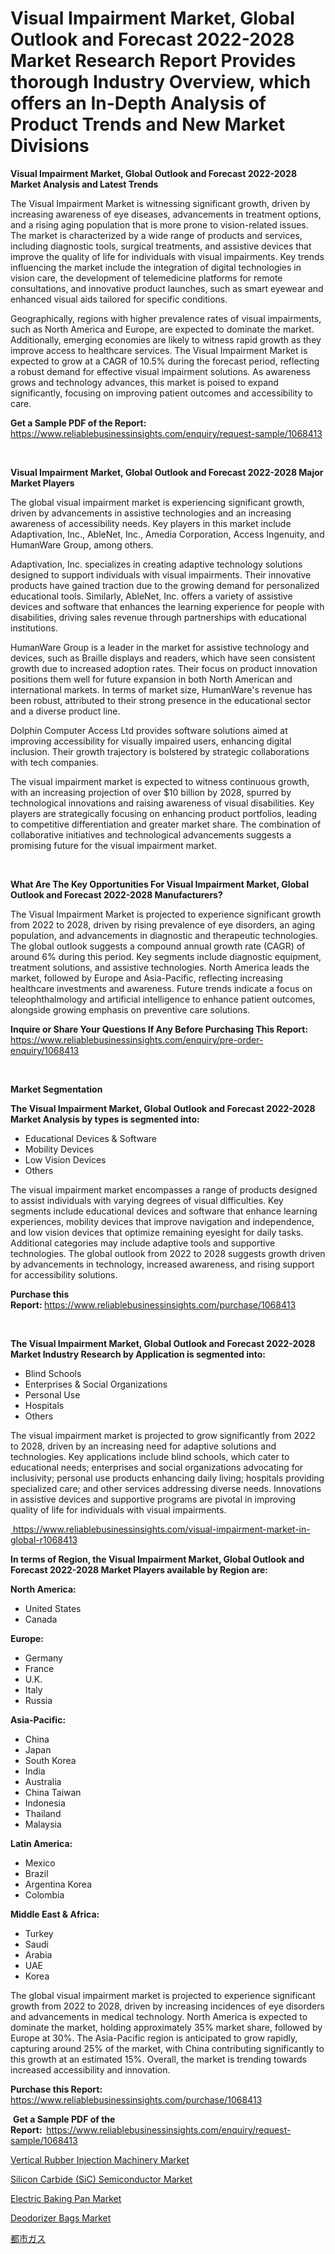 <p><h1>Visual Impairment Market, Global Outlook and Forecast 2022-2028 Market Research Report Provides thorough Industry Overview, which offers an In-Depth Analysis of Product Trends and New Market Divisions</h1></p><p><strong>Visual Impairment Market, Global Outlook and Forecast 2022-2028 Market Analysis and Latest Trends</strong></p>
<p><p>The Visual Impairment Market is witnessing significant growth, driven by increasing awareness of eye diseases, advancements in treatment options, and a rising aging population that is more prone to vision-related issues. The market is characterized by a wide range of products and services, including diagnostic tools, surgical treatments, and assistive devices that improve the quality of life for individuals with visual impairments. Key trends influencing the market include the integration of digital technologies in vision care, the development of telemedicine platforms for remote consultations, and innovative product launches, such as smart eyewear and enhanced visual aids tailored for specific conditions.</p><p>Geographically, regions with higher prevalence rates of visual impairments, such as North America and Europe, are expected to dominate the market. Additionally, emerging economies are likely to witness rapid growth as they improve access to healthcare services. The Visual Impairment Market is expected to grow at a CAGR of 10.5% during the forecast period, reflecting a robust demand for effective visual impairment solutions. As awareness grows and technology advances, this market is poised to expand significantly, focusing on improving patient outcomes and accessibility to care.</p></p>
<p><strong>Get a Sample PDF of the Report:&nbsp;</strong> <a href="https://www.reliablebusinessinsights.com/enquiry/request-sample/1068413">https://www.reliablebusinessinsights.com/enquiry/request-sample/1068413</a></p>
<p>&nbsp;</p>
<p><strong>Visual Impairment Market, Global Outlook and Forecast 2022-2028 Major Market Players</strong></p>
<p><p>The global visual impairment market is experiencing significant growth, driven by advancements in assistive technologies and an increasing awareness of accessibility needs. Key players in this market include Adaptivation, Inc., AbleNet, Inc., Amedia Corporation, Access Ingenuity, and HumanWare Group, among others. </p><p>Adaptivation, Inc. specializes in creating adaptive technology solutions designed to support individuals with visual impairments. Their innovative products have gained traction due to the growing demand for personalized educational tools. Similarly, AbleNet, Inc. offers a variety of assistive devices and software that enhances the learning experience for people with disabilities, driving sales revenue through partnerships with educational institutions.</p><p>HumanWare Group is a leader in the market for assistive technology and devices, such as Braille displays and readers, which have seen consistent growth due to increased adoption rates. Their focus on product innovation positions them well for future expansion in both North American and international markets. In terms of market size, HumanWare's revenue has been robust, attributed to their strong presence in the educational sector and a diverse product line.</p><p>Dolphin Computer Access Ltd provides software solutions aimed at improving accessibility for visually impaired users, enhancing digital inclusion. Their growth trajectory is bolstered by strategic collaborations with tech companies.</p><p>The visual impairment market is expected to witness continuous growth, with an increasing projection of over $10 billion by 2028, spurred by technological innovations and raising awareness of visual disabilities. Key players are strategically focusing on enhancing product portfolios, leading to competitive differentiation and greater market share. The combination of collaborative initiatives and technological advancements suggests a promising future for the visual impairment market.</p></p>
<p>&nbsp;</p>
<p><strong>What Are The Key Opportunities For Visual Impairment Market, Global Outlook and Forecast 2022-2028 Manufacturers?</strong></p>
<p><p>The Visual Impairment Market is projected to experience significant growth from 2022 to 2028, driven by rising prevalence of eye disorders, an aging population, and advancements in diagnostic and therapeutic technologies. The global outlook suggests a compound annual growth rate (CAGR) of around 6% during this period. Key segments include diagnostic equipment, treatment solutions, and assistive technologies. North America leads the market, followed by Europe and Asia-Pacific, reflecting increasing healthcare investments and awareness. Future trends indicate a focus on teleophthalmology and artificial intelligence to enhance patient outcomes, alongside growing emphasis on preventive care solutions.</p></p>
<p><strong>Inquire or Share Your Questions If Any Before Purchasing This Report:</strong> <a href="https://www.reliablebusinessinsights.com/enquiry/pre-order-enquiry/1068413">https://www.reliablebusinessinsights.com/enquiry/pre-order-enquiry/1068413</a></p>
<p>&nbsp;</p>
<p><strong>Market Segmentation</strong></p>
<p><strong>The Visual Impairment Market, Global Outlook and Forecast 2022-2028 Market Analysis by types is segmented into:</strong></p>
<p><ul><li>Educational Devices & Software</li><li>Mobility Devices</li><li>Low Vision Devices</li><li>Others</li></ul></p>
<p><p>The visual impairment market encompasses a range of products designed to assist individuals with varying degrees of visual difficulties. Key segments include educational devices and software that enhance learning experiences, mobility devices that improve navigation and independence, and low vision devices that optimize remaining eyesight for daily tasks. Additional categories may include adaptive tools and supportive technologies. The global outlook from 2022 to 2028 suggests growth driven by advancements in technology, increased awareness, and rising support for accessibility solutions.</p></p>
<p><strong>Purchase this Report:&nbsp;</strong><a href="https://www.reliablebusinessinsights.com/purchase/1068413">https://www.reliablebusinessinsights.com/purchase/1068413</a></p>
<p>&nbsp;</p>
<p><strong>The Visual Impairment Market, Global Outlook and Forecast 2022-2028 Market Industry Research by Application is segmented into:</strong></p>
<p><ul><li>Blind Schools</li><li>Enterprises & Social Organizations</li><li>Personal Use</li><li>Hospitals</li><li>Others</li></ul></p>
<p><p>The visual impairment market is projected to grow significantly from 2022 to 2028, driven by an increasing need for adaptive solutions and technologies. Key applications include blind schools, which cater to educational needs; enterprises and social organizations advocating for inclusivity; personal use products enhancing daily living; hospitals providing specialized care; and other services addressing diverse needs. Innovations in assistive devices and supportive programs are pivotal in improving quality of life for individuals with visual impairments.</p></p>
<p><a href="https://www.reliablebusinessinsights.com/visual-impairment-market-in-global-r1068413">&nbsp;https://www.reliablebusinessinsights.com/visual-impairment-market-in-global-r1068413</a></p>
<p><strong>In terms of Region, the Visual Impairment Market, Global Outlook and Forecast 2022-2028 Market Players available by Region are:</strong></p>
<p>
    <p> <strong> North America: </strong>
        <ul>
            <li>United States</li>
            <li>Canada</li>
        </ul>
        </p> 
    <p> <strong> Europe: </strong>
        <ul>
            <li>Germany</li>
            <li>France</li>
            <li>U.K.</li>
            <li>Italy</li>
            <li>Russia</li>
        </ul>
        </p> 
    <p> <strong> Asia-Pacific: </strong>
        <ul>
            <li>China</li>
            <li>Japan</li>
            <li>South Korea</li>
            <li>India</li>
            <li>Australia</li>
            <li>China Taiwan</li>
            <li>Indonesia</li>
            <li>Thailand</li>
            <li>Malaysia</li>
        </ul>
        </p> 
    <p> <strong> Latin America: </strong>
        <ul>
            <li>Mexico</li>
            <li>Brazil</li>
            <li>Argentina Korea</li>
            <li>Colombia</li>
        </ul>
        </p> 
    <p> <strong> Middle East & Africa: </strong>
        <ul>
            <li>Turkey</li>
            <li>Saudi</li>
            <li>Arabia</li>
            <li>UAE</li>
            <li>Korea</li>
        </ul>
    </p>
    </p>
<p><p>The global visual impairment market is projected to experience significant growth from 2022 to 2028, driven by increasing incidences of eye disorders and advancements in medical technology. North America is expected to dominate the market, holding approximately 35% market share, followed by Europe at 30%. The Asia-Pacific region is anticipated to grow rapidly, capturing around 25% of the market, with China contributing significantly to this growth at an estimated 15%. Overall, the market is trending towards increased accessibility and innovation.</p></p>
<p><strong>Purchase this Report: </strong><a href="https://www.reliablebusinessinsights.com/purchase/1068413">https://www.reliablebusinessinsights.com/purchase/1068413</a></p>
<p>&nbsp;<strong>Get a Sample PDF of the Report:&nbsp;&nbsp;</strong><a href="https://www.reliablebusinessinsights.com/enquiry/request-sample/1068413">https://www.reliablebusinessinsights.com/enquiry/request-sample/1068413</a></p>
<p><strong></strong></p>
<p><p><a href="https://medium.com/@dellkoepp_34276/vertical-rubber-injection-machinery-market-global-market-insights-and-sales-trends-2024-to-2031-6f2ec1149cfc">Vertical Rubber Injection Machinery Market</a></p><p><a href="https://issuu.com/reportprime-2/docs/silicon-carbide-sic-semiconductor-m_012c21c979e3bc">Silicon Carbide (SiC) Semiconductor Market</a></p><p><a href="https://www.linkedin.com/pulse/global-electric-baking-pan-market-analysis-trends-forecasts-kftue?trackingId=AiErJmHhQA6YEH91fTZBUA%3D%3D">Electric Baking Pan Market</a></p><p><a href="https://medium.com/@dellkoepp_34276/insights-into-the-deodorizer-bags-market-market-players-market-size-geographical-regions-and-35d43fd39544">Deodorizer Bags Market</a></p><p><a href="https://medium.com/@drfg4t/%E8%A3%BD%E5%93%81%E3%82%BF%E3%82%A4%E3%83%97-%E5%A4%A9%E7%84%B6%E3%82%AC%E3%82%B9-%E8%A3%BD%E9%80%A0%E3%82%AC%E3%82%B9-%E6%B6%B2%E5%8C%96%E7%9F%B3%E6%B2%B9%E3%82%AC%E3%82%B9-lpg-%E3%82%A8%E3%83%B3%E3%83%89%E3%83%A6%E3%83%BC%E3%82%B9-%E4%BD%8F%E5%AE%85-%E5%95%86%E6%A5%AD-%E5%85%AC%E5%85%B1%E5%BB%BA%E7%AF%89%E7%89%A9-%E8%A3%BD%E9%80%A0%E6%A5%AD-%E3%81%9D%E3%81%AE%E4%BB%96-%E3%81%8A%E3%82%88%E3%81%B3%E5%9C%B0%E5%9F%9F2024-2031%E3%81%AB%E3%82%88%E3%82%8B%E9%83%BD%E5%B8%82%E3%82%AC%E3%82%B9%E5%B8%82%E5%A0%B4%E3%83%AC%E3%83%9D%E3%83%BC%E3%83%88-2f1dca34b572">都市ガス</a></p></p>
